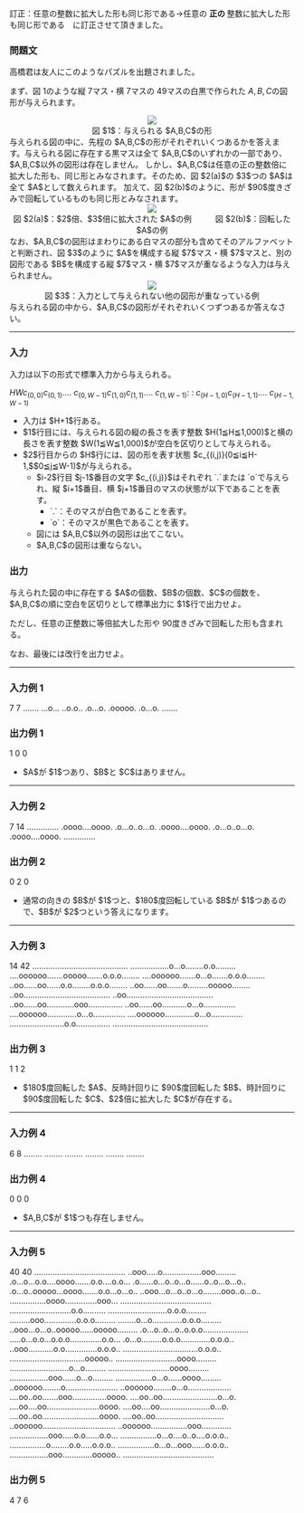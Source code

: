 
<div>

<div>
訂正：任意の整数に拡大した形も同じ形である→任意の
<b>
正の
</b>
整数に拡大した形も同じ形である　に訂正させて頂きました。
</div>

<div>

### **問題文**

<section>
高橋君は友人にこのようなパズルを出題されました。

まず、図 $1$のような縦 $7$マス・横 $7$マスの $49$マスの白黒で作られた $A,B,C$の図形が与えられます。


<div style="text-align: center;">

<img src="https://atcoder.jp/img/arc/006/4_1-01.png">

</img>

<div>
図 $1$：与えられる $A,B,C$の形
</div>

</div>
与えられる図の中に、先程の $A,B,C$の形がそれぞれいくつあるかを答えます。与えられる図に存在する黒マスは全て $A,B,C$のいずれかの一部であり、$A,B,C$以外の図形は存在しません。
しかし、$A,B,C$は任意の正の整数倍に拡大した形も、同じ形とみなされます。そのため、図 $2(a)$の $3$つの $A$は全て $A$として数えられます。
加えて、図 $2(b)$のように、形が $90$度きざみで回転しているものも同じ形とみなされます。


<div style="text-align: center;">

<img src="https://atcoder.jp/img/arc/006/4_1-02.png">

</img>

<div>
図 $2(a)$：$2$倍、$3$倍に拡大された $A$の例　　　図 $2(b)$：回転した $A$の例
</div>

</div>
なお、$A,B,C$の図形はまわりにある白マスの部分も含めてそのアルファベットと判断され、図 $3$のように $A$を構成する縦 $7$マス・横 $7$マスと、別の図形である $B$を構成する縦 $7$マス・横 $7$マスが重なるような入力は与えられません。 


<div style="text-align: center;">

<img src="https://atcoder.jp/img/arc/006/4_1-03.png">

</img>

<div>
図 $3$：入力として与えられない他の図形が重なっている例
</div>

</div>
与えられる図の中から、$A,B,C$の図形がそれぞれいくつずつあるか答えなさい。

</section>

</div>

---

<div>

<div>

### **入力**

<section>
入力は以下の形式で標準入力から与えられる。

<div>

$H$$W$$c_{(0,0)}c_{(0,1)}$‥‥ $c_{(0,W-1)}$$c_{(1,0)}c_{(1,1)}$‥‥ $c_{(1,W-1)}$:
:
$c_{(H-1,0)}c_{(H-1,1)}$‥‥ $c_{(H-1,W-1)}$
</div>

<ul>

<li>
入力は $H+1$行ある。
</li>

<li>
$1$行目には、与えられる図の縦の長さを表す整数 $H(1≦H≦1,000)$と横の長さを表す整数 $W(1≦W≦1,000)$が空白を区切りとして与えられる。
</li>

<li>
$2$行目からの $H$行には、図の形を表す状態 $c_{(i,j)}(0≦i≦H-1,$$0≦j≦W-1)$が与えられる。
	
<ul>

<li>
$i-2$行目 $j-1$番目の文字 $c_{(i,j)}$はそれぞれ `.`または `o`で与えられ、縦 $i+1$番目、横 $j+1$番目のマスの状態が以下であることを表す。
		
<ul>

<li>
`.`：そのマスが白色であることを表す。
</li>

<li>
`o`：そのマスが黒色であることを表す。
		
</li>

</ul>

</li>

<li>
図には $A,B,C$以外の図形は出てこない。
</li>

<li>
$A,B,C$の図形は重ならない。
</li>

</ul>

</li>

</ul>

</section>

</div>

<div>

### **出力**

<section>
与えられた図の中に存在する $A$の個数、$B$の個数、$C$の個数を、$A,B,C$の順に空白を区切りとして標準出力に $1$行で出力せよ。

ただし、任意の正整数に等倍拡大した形や $90$度きざみで回転した形も含まれる。

なお、最後には改行を出力せよ。

</section>

</div>

</div>

---

<div>

### **入力例 1**

<section>

<div>

7 7
.......
...o...
..o.o..
.o...o.
.ooooo.
.o...o.
.......

</div>

</section>

</div>

<div>

### **出力例 1**

<section>

<div>

1 0 0

</div>

<ul>

<li>
$A$が $1$つあり、$B$と $C$はありません。
</li>

</ul>

</section>

</div>

---

<div>

### **入力例 2**

<section>

<div>

7 14
..............
.oooo....oooo.
.o...o..o...o.
.oooo....oooo.
.o...o..o...o.
.oooo....oooo.
..............

</div>

</section>

</div>

<div>

### **出力例 2**

<section>

<div>

0 2 0

</div>

<ul>

<li>
通常の向きの $B$が $1$つと、$180$度回転している $B$が $1$つあるので、$B$が $2$つという答えになります。
</li>

</ul>

</section>

</div>

---

<div>

### **入力例 3**

<section>

<div>

14 42
..........................................
.................o...o........o.o.........
....oooooo.......ooooo.......o.o.o........
....oooooo.......o...o.......o.o.o........
..oo......oo......o.o........o.o.o........
..oo......oo.......o.........ooooo........
..oo......................................
..oo......................................
..oo......oo............ooo...............
..oo......oo...........o...o..............
....oooooo.............o...o..............
....oooooo.............o...o..............
........................o.o...............
..........................................

</div>

</section>

</div>

<div>

### **出力例 3**

<section>

<div>

1 1 2

</div>

<ul>

<li>
$180$度回転した $A$、反時計回りに $90$度回転した $B$、時計回りに $90$度回転した $C$、$2$倍に拡大した $C$が存在する。
</li>

</ul>

</section>

</div>

---

<div>

### **入力例 4**

<section>

<div>

6 8
........
........
........
........
........
........

</div>

</section>

</div>

<div>

### **出力例 4**

<section>

<div>

0 0 0

</div>

<ul>

<li>
$A,B,C$が $1$つも存在しません。
</li>

</ul>

</section>

</div>

---

<div>

### **入力例 5**

<section>

<div>

40 40
........................................
..ooo.....o.................ooo.........
.o...o...o.o....oooo.......o.o....o.o...
.o......o...o..o...o......o..o...o...o..
.o...o..ooooo...oooo.......o.o...o...o..
..ooo...o...o..o...o........ooo..o...o..
................oooo..............ooo...
........................................
...........................o.o..........
..........................o.o.o.........
.........ooo..............o.o.o.........
........o...o.............o.o.o.........
..ooo...o...o..ooooo......ooooo.........
.o...o..o...o..o.o.o....................
.....o...o.o...o.o.o..............o.o...
.o...o.........o.o.o.............o.o.o..
..ooo...........o.o..............o.o.o..
.................................o.o.o..
.................................ooooo..
...........................oooo.........
..........................o...o.........
...........................oooo.........
.................ooo......o...o.........
................o...o......oooo.........
..oooooo........o.......................
..oooooo........o...o...................
....oo..oo.......ooo...............oooo.
....oo..oo........................o...o.
....oo....oo.......................oooo.
....oo....oo......................o...o.
....oo..oo.........................oooo.
....oo..oo..............................
..oooooo................................
..oooooo................ooo.............
.................ooo.....o.o......o.o...
................o...o....o..o....o.o.o..
................o........o.o.....o.o.o..
................o...o...ooo......o.o.o..
.................ooo.............ooooo..
........................................

</div>

</section>

</div>

<div>

### **出力例 5**

<section>

<div>

4 7 6

</div>

</section>

</div>

</div>
